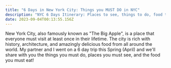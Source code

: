 ```yaml
---
title: "6 Days in New York City: Things you MUST DO in NYC"
description: "NYC 6 Days Itinerary: Places to see, things to do, food to eat"
date: 2023-09-04T00:13:55.156Z
---
```

N﻿ew York City, also famously known as "The Big Apple", is a place that everyone must visit at least once in their lifetime. The city is rich with history, architecture, and amazingly delicious food from all around the world. My partner and I went on a 6 day trip this Spring (April) and we'll share with you the things you must do, places you must see, and the food you must eat!